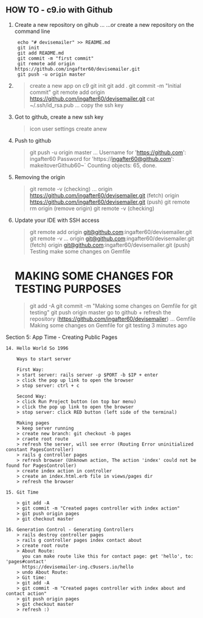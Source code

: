 HOW TO - c9.io with Github
--------------------------

1. Create a  new repository on gihub
	...
          …or create a new repository on the command line
 
		echo "# devisemailer" >> README.md
		git init
		git add README.md
		git commit -m "first commit"
		git remote add origin https://github.com/ingafter60/devisemailer.git
		git push -u origin master

2. > create a new app on c9
   > git init
   > git add .
   > git commit -m "Initial commit"
   > git remote add origin https://github.com/ingafter60/devisemailer.git
   > cat ~/.ssh/id_rsa.pub
	  ...
          copy the ssh key

3. Got to github, create a new ssh key
   > icon user
   > settings
   > create anew

4. Push to github
   > git push -u origin master
   ...
   Username for 'https://github.com': ingafter60
   Password for 'https://ingafter60@github.com': makeitoverGithub60~`
   Counting objects: 65, done.

5. Removing the origin
   > git remote -v (checking)
   ...
   origin  https://github.com/ingafter60/devisemailer.git (fetch)
   origin  https://github.com/ingafter60/devisemailer.git (push)
   > git remote rm origin (remove origin)
   > git remote -v (checking)

6. Update your IDE with SSH access
   > git remote add origin git@github.com:ingafter60/devisemailer.git
   > git remote -v
   ...
   origin  git@github.com:ingafter60/devisemailer.git (fetch)
   origin  git@github.com:ingafter60/devisemailer.git (push)
   Testing
   > make some changes on Gemfile 
     # MAKING SOME CHANGES FOR TESTING PURPOSES
   > git add -A
   > git commit -m "Making some changes on Gemfile for git testing"
   > git push origin master
   > go to github + refresh the repository (https://github.com/ingafter60/devisemailer)
     ... 
	Gemfile 
	Making some changes on Gemfile for git testing 
	3 minutes ago 

Section 5:  App Time - Creating Public Pages

    14. Hello World So 1996
    
        Ways to start server
        
        First Way:
        > start server: rails server -p $PORT -b $IP + enter
        > click the pop up link to open the browser
        > stop server: ctrl + c 
        
        Second Way:
        > click Run Project button (on top bar menu)
        > click the pop up link to open the browser
        > stop server: click RED button (left side of the terminal)
        
        Making pages
        > keep server running
        > create new branch: git checkout -b pages 
        > craete root route 
        > refresh the server, will see error (Routing Error uninitialized constant PagesController)
        > rails g controller pages
        > refresh browser (Unknown action, The action 'index' could not be found for PagesController)
        > create index action in controller
        > create an index.html.erb file in views/pages dir
        > refresh the browser
        
    15. Git Time
        
        > git add -A
        > git commit -m "Created pages controller with index action"
        > git push origin pages 
        > git checkout master 
        
    16. Generation Control - Generating Controllers
        > rails destroy controller pages
        > rails g controller pages index contact about
        > create root route
        > About Route:
          you can make route like this for contact page: get 'hello', to: 'pages#contact'
          https://devisemailer-ing.c9users.io/hello
        > undo About Route:
        > Git time:
        > git add -A 
        > git commit -m "Created pages controller with index about and contact action"
        > git push origin pages  
        > git checkout master
        > refresh :)
   